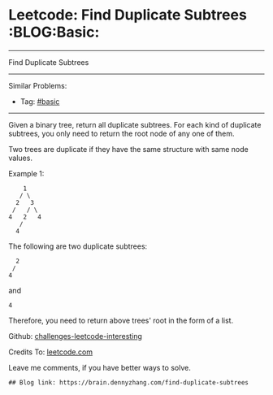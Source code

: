 # Leetcode: Find Duplicate Subtrees     :BLOG:Basic:


---

Find Duplicate Subtrees  

---

Similar Problems:  
-   Tag: [#basic](https://brain.dennyzhang.com/tag/basic)

---

Given a binary tree, return all duplicate subtrees. For each kind of duplicate subtrees, you only need to return the root node of any one of them.  

Two trees are duplicate if they have the same structure with same node values.  

Example 1:  

        1
       / \
      2   3
     /   / \
    4   2   4
       /
      4

The following are two duplicate subtrees:  

      2
     /
    4

and  

    4

Therefore, you need to return above trees' root in the form of a list.  

Github: [challenges-leetcode-interesting](https://github.com/DennyZhang/challenges-leetcode-interesting/tree/master/find-duplicate-subtrees)  

Credits To: [leetcode.com](https://leetcode.com/problems/find-duplicate-subtrees/description/)  

Leave me comments, if you have better ways to solve.  

    ## Blog link: https://brain.dennyzhang.com/find-duplicate-subtrees